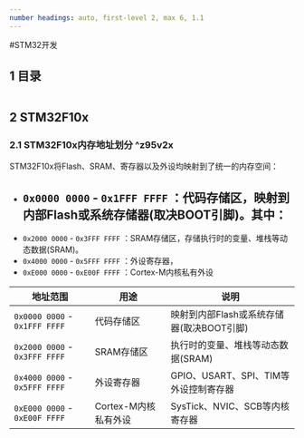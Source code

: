 ```yaml
---
number headings: auto, first-level 2, max 6, 1.1
---
```

#STM32开发 

## 1 目录

```toc
```

## 2 STM32F10x

### 2.1 STM32F10x内存地址划分 ^z95v2x

STM32F10x将Flash、SRAM、寄存器以及外设均映射到了统一的内存空间：
- `0x0000 0000` - `0x1FFF FFFF` ：代码存储区，映射到内部Flash或系统存储器(取决BOOT引脚)。其中：
	- 
- `0x2000 0000` - `0x3FFF FFFF` ：SRAM存储区，存储执行时的变量、堆栈等动态数据(SRAM)。
- `0x4000 0000` - `0x5FFF FFFF` ：外设寄存器，
- `0xE000 0000` - `0xE00F FFFF` ：Cortex-M内核私有外设


| <center>地址范围</center>         | <center>用途</center> | <center>说明</center>        |
| ----------------------------- | ------------------- | -------------------------- |
| `0x0000 0000` - `0x1FFF FFFF` | 代码存储区               | 映射到内部Flash或系统存储器(取决BOOT引脚) |
| `0x2000 0000` - `0x3FFF FFFF` | SRAM存储区             | 执行时的变量、堆栈等动态数据(SRAM)       |
| `0x4000 0000` - `0x5FFF FFFF` | 外设寄存器               | GPIO、USART、SPI、TIM等外设控制寄存器 |
| `0xE000 0000` - `0xE00F FFFF` | Cortex-M内核私有外设      | SysTick、NVIC、SCB等内核寄存器     |








